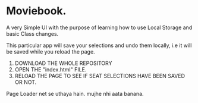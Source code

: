 # Moviebook.

A very Simple UI with the purpose of learning how to use Local Storage and basic Class changes.

This particular app will save your selections and undo them locally, i.e it will be saved while you reload the page.

1. DOWNLOAD THE WHOLE REPOSITORY
2. OPEN THE "index.html" FILE.
3. RELOAD THE PAGE TO SEE IF SEAT SELECTIONS HAVE BEEN SAVED OR NOT.


Page Loader net se uthaya hain. 
mujhe nhi aata banana.
